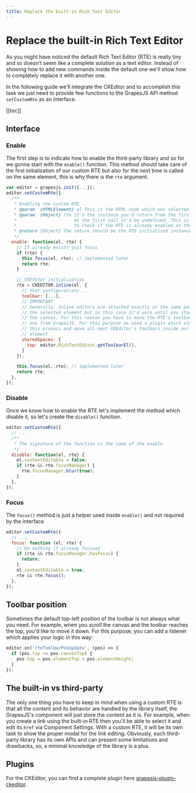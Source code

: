 ```yaml
---
title: Replace the built-in Rich Text Editor
---
```

# Replace the built-in Rich Text Editor

As you might have noticed the default Rich Text Editor (RTE) is really tiny and so doesn't seem like a complete solution as a text editor. Instead of showing how to add new commands inside the default one we'll show how to completely replace it with another one.

In the following guide we'll integrate the CKEditor and to accomplish this task we just need to provide few functions to the GrapesJS API method `setCustomRte` as an interface.

[[toc]]


## Interface

### Enable

The first step is to indicate how to enable the third-party library and so for we gonna start with the `enable()` function. This method should take care of the first initialization of our custom RTE but also for the next time is called on the same element, this is why there is the `rte` argument.

```js
var editor = grapesjs.init({...});
editor.setCustomRte({
  /**
   * Enabling the custom RTE
   * @param  {HTMLElement} el This is the HTML node which was selected to be edited
   * @param  {Object} rte It's the instance you'd return from the first call of enable().
   *                      At the first call it'd be undefined. This is useful when you need
   *                      to check if the RTE is already enabled on the component
   * @return {Object} The return should be the RTE initialized instance
   */
  enable: function(el, rte) {
    // If already exists just focus
    if (rte) {
      this.focus(el, rte); // implemented later
      return rte;
    }

    // CKEditor initialization
    rte = CKEDITOR.inline(el, {
      // Your configurations...
      toolbar: [...],
      // IMPORTANT
      // Generally, inline editors are attached exactly at the same position of
      // the selected element but in this case it'd work until you start to scroll
      // the canvas. For this reason you have to move the RTE's toolbar inside the
      // one from GrapesJS. For this purpose we used a plugin which simplify
      // this process and move all next CKEditor's toolbars inside our indicated
      // element
      sharedSpaces: {
        top: editor.RichTextEditor.getToolbarEl(),
      }
    });

    this.focus(el, rte); // implemented later
    return rte;
  },
});
```



### Disable

Once we know how to enable the RTE let's implement the method which disable it, so let's create the `disable()` function.

```js
editor.setCustomRte({
  // ...
  /**
   * The signature of the function is the same of the enable
   */
  disable: function(el, rte) {
    el.contentEditable = false;
    if (rte && rte.focusManager) {
      rte.focusManager.blur(true);
    }
  },
});
```



### Focus

The `focus()` method is just a helper used inside `enable()` and not required by the interface

```js
editor.setCustomRte({
  // ...
  focus: function (el, rte) {
    // Do nothing if already focused
    if (rte && rte.focusManager.hasFocus) {
      return;
    }
    el.contentEditable = true;
    rte && rte.focus();
  },
});
```



## Toolbar position

Sometimes the default top-left position of the toolbar is not always what you need. For example, when you scroll the canvas and the toolbar reaches the top,  you'd like to move it down. For this purpose, you can add a listener which applies your logic in this way:

```js
editor.on('rteToolbarPosUpdate', (pos) => {
  if (pos.top <= pos.canvasTop) {
    pos.top = pos.elementTop + pos.elementHeight;
  }
});
```



## The built-in vs third-party

The only one thing you have to keep in mind when using a custom RTE is that all the content and its behavior are handled by the library itself, the GrapesJS's component will just store the content as it is.
For example, when you create a link using the built-in RTE then you'll be able to select it and edit its `href` via Component Settings. With a custom RTE, it will be its own task to show the proper modal for the link editing.
Obviously, each third-party library has its own APIs and can present some limitations and drawbacks, so, a minimal knowledge of the library is a plus.


## Plugins

For the CKEditor, you can find a complete plugin here [grapesjs-plugin-ckeditor](https://github.com/artf/grapesjs-plugin-ckeditor).
